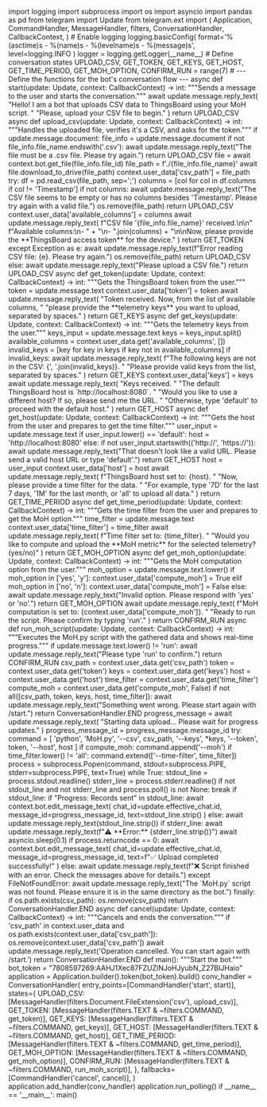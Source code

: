 import logging import subprocess import os import asyncio import pandas as pd from telegram import Update from telegram.ext import ( Application, CommandHandler, MessageHandler, filters, ConversationHandler, CallbackContext, ) # Enable logging logging.basicConfig( format='%(asctime)s - %(name)s - %(levelname)s - %(message)s', level=logging.INFO ) logger = logging.getLogger(\_\_name\_\_) # Define conversation states UPLOAD\_CSV, GET\_TOKEN, GET\_KEYS, GET\_HOST, GET\_TIME\_PERIOD, GET\_MOH\_OPTION, CONFIRM\_RUN = range(7) # --- Define the functions for the bot's conversation flow --- async def start(update: Update, context: CallbackContext) -> int: """Sends a message to the user and starts the conversation.""" await update.message.reply\_text( "Hello! I am a bot that uploads CSV data to ThingsBoard using your MoH script. " "Please, upload your CSV file to begin." ) return UPLOAD\_CSV async def upload\_csv(update: Update, context: CallbackContext) -> int: """Handles the uploaded file, verifies it's a CSV, and asks for the token.""" if update.message.document: file\_info = update.message.document if not file\_info.file\_name.endswith('.csv'): await update.message.reply\_text("The file must be a .csv file. Please try again.") return UPLOAD\_CSV file = await context.bot.get\_file(file\_info.file\_id) file\_path = f'./{file\_info.file\_name}' await file.download\_to\_drive(file\_path) context.user\_data\['csv\_path'\] = file\_path try: df = pd.read\_csv(file\_path, sep=';') columns = \[col for col in df.columns if col != 'Timestamp'\] if not columns: await update.message.reply\_text("The CSV file seems to be empty or has no columns besides 'Timestamp'. Please try again with a valid file.") os.remove(file\_path) return UPLOAD\_CSV context.user\_data\['available\_columns'\] = columns await update.message.reply\_text( f"CSV file '{file\_info.file\_name}' received.\\n\\n" f"Available columns:\\n- " + "\\n- ".join(columns) + "\\n\\nNow, please provide the \*\*ThingsBoard access token\*\* for the device." ) return GET\_TOKEN except Exception as e: await update.message.reply\_text(f"Error reading CSV file: {e}. Please try again.") os.remove(file\_path) return UPLOAD\_CSV else: await update.message.reply\_text("Please upload a CSV file.") return UPLOAD\_CSV async def get\_token(update: Update, context: CallbackContext) -> int: """Gets the ThingsBoard token from the user.""" token = update.message.text context.user\_data\['token'\] = token await update.message.reply\_text( "Token received. Now, from the list of available columns, " "please provide the \*\*telemetry keys\*\* you want to upload, separated by spaces." ) return GET\_KEYS async def get\_keys(update: Update, context: CallbackContext) -> int: """Gets the telemetry keys from the user.""" keys\_input = update.message.text keys = keys\_input.split() available\_columns = context.user\_data.get('available\_columns', \[\]) invalid\_keys = \[key for key in keys if key not in available\_columns\] if invalid\_keys: await update.message.reply\_text( f"The following keys are not in the CSV: {', '.join(invalid\_keys)}. " "Please provide valid keys from the list, separated by spaces." ) return GET\_KEYS context.user\_data\['keys'\] = keys await update.message.reply\_text( "Keys received. " "The default ThingsBoard host is \`http://localhost:8080\`. " "Would you like to use a different host? If so, please send me the URL. " "Otherwise, type 'default' to proceed with the default host." ) return GET\_HOST async def get\_host(update: Update, context: CallbackContext) -> int: """Gets the host from the user and prepares to get the time filter.""" user\_input = update.message.text if user\_input.lower() == 'default': host = 'http://localhost:8080' else: if not user\_input.startswith(('http://', 'https://')): await update.message.reply\_text("That doesn't look like a valid URL. Please send a valid host URL or type 'default'.") return GET\_HOST host = user\_input context.user\_data\['host'\] = host await update.message.reply\_text( f"ThingsBoard host set to: {host}. " "Now, please provide a time filter for the data. " "For example, type '7D' for the last 7 days, '1M' for the last month, or 'all' to upload all data." ) return GET\_TIME\_PERIOD async def get\_time\_period(update: Update, context: CallbackContext) -> int: """Gets the time filter from the user and prepares to get the MoH option.""" time\_filter = update.message.text context.user\_data\['time\_filter'\] = time\_filter await update.message.reply\_text( f"Time filter set to: {time\_filter}. " "Would you like to compute and upload the \*\*MoH metric\*\* for the selected telemetry? (yes/no)" ) return GET\_MOH\_OPTION async def get\_moh\_option(update: Update, context: CallbackContext) -> int: """Gets the MoH computation option from the user.""" moh\_option = update.message.text.lower() if moh\_option in \['yes', 'y'\]: context.user\_data\['compute\_moh'\] = True elif moh\_option in \['no', 'n'\]: context.user\_data\['compute\_moh'\] = False else: await update.message.reply\_text("Invalid option. Please respond with 'yes' or 'no'.") return GET\_MOH\_OPTION await update.message.reply\_text( f"MoH computation is set to: {context.user\_data\['compute\_moh'\]}. " "Ready to run the script. Please confirm by typing 'run'." ) return CONFIRM\_RUN async def run\_moh\_script(update: Update, context: CallbackContext) -> int: """Executes the MoH.py script with the gathered data and shows real-time progress.""" if update.message.text.lower() != 'run': await update.message.reply\_text("Please type 'run' to confirm.") return CONFIRM\_RUN csv\_path = context.user\_data.get('csv\_path') token = context.user\_data.get('token') keys = context.user\_data.get('keys') host = context.user\_data.get('host') time\_filter = context.user\_data.get('time\_filter') compute\_moh = context.user\_data.get('compute\_moh', False) if not all(\[csv\_path, token, keys, host, time\_filter\]): await update.message.reply\_text("Something went wrong. Please start again with /start.") return ConversationHandler.END progress\_message = await update.message.reply\_text( "Starting data upload... Please wait for progress updates." ) progress\_message\_id = progress\_message.message\_id try: command = \[ 'python', 'MoH.py', '--csv', csv\_path, '--keys', \*keys, '--token', token, '--host', host \] if compute\_moh: command.append('--moh') if time\_filter.lower() != 'all': command.extend(\['--time-filter', time\_filter\]) process = subprocess.Popen(command, stdout=subprocess.PIPE, stderr=subprocess.PIPE, text=True) while True: stdout\_line = process.stdout.readline() stderr\_line = process.stderr.readline() if not stdout\_line and not stderr\_line and process.poll() is not None: break if stdout\_line: if "Progress: Records sent" in stdout\_line: await context.bot.edit\_message\_text( chat\_id=update.effective\_chat.id, message\_id=progress\_message\_id, text=stdout\_line.strip() ) else: await update.message.reply\_text(stdout\_line.strip()) if stderr\_line: await update.message.reply\_text(f"⚠️ \*\*Error:\*\* {stderr\_line.strip()}") await asyncio.sleep(0.1) if process.returncode == 0: await context.bot.edit\_message\_text( chat\_id=update.effective\_chat.id, message\_id=progress\_message\_id, text=f"✅ Upload completed successfully!" ) else: await update.message.reply\_text(f"❌ Script finished with an error. Check the messages above for details.") except FileNotFoundError: await update.message.reply\_text("The \`MoH.py\` script was not found. Please ensure it is in the same directory as the bot.") finally: if os.path.exists(csv\_path): os.remove(csv\_path) return ConversationHandler.END async def cancel(update: Update, context: CallbackContext) -> int: """Cancels and ends the conversation.""" if 'csv\_path' in context.user\_data and os.path.exists(context.user\_data\['csv\_path'\]): os.remove(context.user\_data\['csv\_path'\]) await update.message.reply\_text('Operation cancelled. You can start again with /start.') return ConversationHandler.END def main(): """Start the bot.""" bot\_token = "7808597269:AAHJ1Xec87FZUZlNJoHJyubN\_Z27BIJHaio" application = Application.builder().token(bot\_token).build() conv\_handler = ConversationHandler( entry\_points=\[CommandHandler('start', start)\], states={ UPLOAD\_CSV: \[MessageHandler(filters.Document.FileExtension('csv'), upload\_csv)\], GET\_TOKEN: \[MessageHandler(filters.TEXT & ~filters.COMMAND, get\_token)\], GET\_KEYS: \[MessageHandler(filters.TEXT & ~filters.COMMAND, get\_keys)\], GET\_HOST: \[MessageHandler(filters.TEXT & ~filters.COMMAND, get\_host)\], GET\_TIME\_PERIOD: \[MessageHandler(filters.TEXT & ~filters.COMMAND, get\_time\_period)\], GET\_MOH\_OPTION: \[MessageHandler(filters.TEXT & ~filters.COMMAND, get\_moh\_option)\], CONFIRM\_RUN: \[MessageHandler(filters.TEXT & ~filters.COMMAND, run\_moh\_script)\], }, fallbacks=\[CommandHandler('cancel', cancel)\], ) application.add\_handler(conv\_handler) application.run\_polling() if \_\_name\_\_ == '\_\_main\_\_': main()